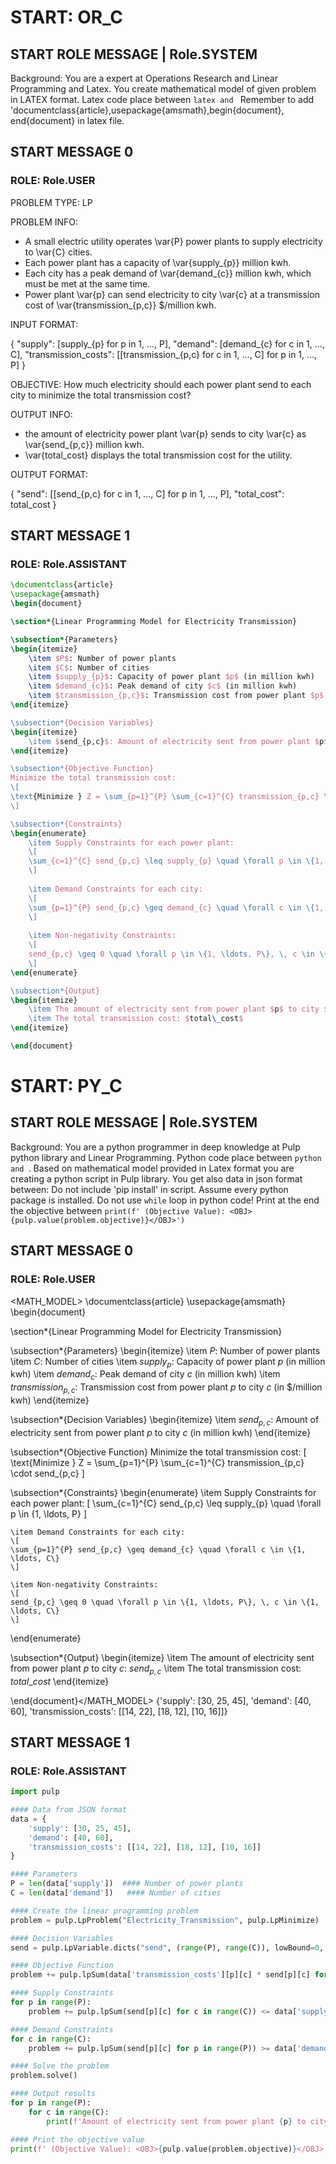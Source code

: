 # START: OR_C 
## START ROLE MESSAGE | Role.SYSTEM 
Background: You are a expert at Operations Research and Linear Programming and Latex. You create mathematical model of given problem in LATEX format. Latex code place between ```latex and ``` Remember to add 'documentclass{article},usepackage{amsmath},begin{document}, end{document} in latex file. 
## START MESSAGE 0 
### ROLE: Role.USER
<DESCRIPTION>
PROBLEM TYPE: LP

PROBLEM INFO:

- A small electric utility operates \var{P} power plants to supply electricity to \var{C} cities.
- Each power plant has a capacity of \var{supply_{p}} million kwh.
- Each city has a peak demand of \var{demand_{c}} million kwh, which must be met at the same time.
- Power plant \var{p} can send electricity to city \var{c} at a transmission cost of \var{transmission_{p,c}} $/million kwh.

INPUT FORMAT: 

{
    "supply": [supply_{p} for p in 1, ..., P],
    "demand": [demand_{c} for c in 1, ..., C],
    "transmission_costs": [[transmission_{p,c} for c in 1, ..., C] for p in 1, ..., P]
}

OBJECTIVE: How much electricity should each power plant send to each city to minimize the total transmission cost?

OUTPUT INFO:

- the amount of electricity power plant \var{p} sends to city \var{c} as \var{send_{p,c}} million kwh.
- \var{total_cost} displays the total transmission cost for the utility.

OUTPUT FORMAT:

{
    "send": [[send_{p,c} for c in 1, ..., C] for p in 1, ..., P],
    "total_cost": total_cost
}

</DESCRIPTION>


## START MESSAGE 1 
### ROLE: Role.ASSISTANT
```latex
\documentclass{article}
\usepackage{amsmath}
\begin{document}

\section*{Linear Programming Model for Electricity Transmission}

\subsection*{Parameters}
\begin{itemize}
    \item $P$: Number of power plants
    \item $C$: Number of cities
    \item $supply_{p}$: Capacity of power plant $p$ (in million kwh)
    \item $demand_{c}$: Peak demand of city $c$ (in million kwh)
    \item $transmission_{p,c}$: Transmission cost from power plant $p$ to city $c$ (in $/million kwh)
\end{itemize}

\subsection*{Decision Variables}
\begin{itemize}
    \item $send_{p,c}$: Amount of electricity sent from power plant $p$ to city $c$ (in million kwh)
\end{itemize}

\subsection*{Objective Function}
Minimize the total transmission cost:
\[
\text{Minimize } Z = \sum_{p=1}^{P} \sum_{c=1}^{C} transmission_{p,c} \cdot send_{p,c}
\]

\subsection*{Constraints}
\begin{enumerate}
    \item Supply Constraints for each power plant:
    \[
    \sum_{c=1}^{C} send_{p,c} \leq supply_{p} \quad \forall p \in \{1, \ldots, P\}
    \]
    
    \item Demand Constraints for each city:
    \[
    \sum_{p=1}^{P} send_{p,c} \geq demand_{c} \quad \forall c \in \{1, \ldots, C\}
    \]
    
    \item Non-negativity Constraints:
    \[
    send_{p,c} \geq 0 \quad \forall p \in \{1, \ldots, P\}, \, c \in \{1, \ldots, C\}
    \]
\end{enumerate}

\subsection*{Output}
\begin{itemize}
    \item The amount of electricity sent from power plant $p$ to city $c$: $send_{p,c}$
    \item The total transmission cost: $total\_cost$
\end{itemize}

\end{document}
```

# START: PY_C 
## START ROLE MESSAGE | Role.SYSTEM 
Background: You are a python programmer in deep knowledge at Pulp python library and Linear Programming. Python code place between ```python and ```. Based on mathematical model provided in Latex format you are creating a python script in Pulp library. You get also data in json format between: <DATA></DATA> Do not include 'pip install' in script. Assume every python package is installed. Do not use `while` loop in python code! Print at the end the objective between <OBJ></OBJ> `print(f' (Objective Value): <OBJ>{pulp.value(problem.objective)}</OBJ>')` 
## START MESSAGE 0 
### ROLE: Role.USER
<MATH_MODEL>
\documentclass{article}
\usepackage{amsmath}
\begin{document}

\section*{Linear Programming Model for Electricity Transmission}

\subsection*{Parameters}
\begin{itemize}
    \item $P$: Number of power plants
    \item $C$: Number of cities
    \item $supply_{p}$: Capacity of power plant $p$ (in million kwh)
    \item $demand_{c}$: Peak demand of city $c$ (in million kwh)
    \item $transmission_{p,c}$: Transmission cost from power plant $p$ to city $c$ (in $/million kwh)
\end{itemize}

\subsection*{Decision Variables}
\begin{itemize}
    \item $send_{p,c}$: Amount of electricity sent from power plant $p$ to city $c$ (in million kwh)
\end{itemize}

\subsection*{Objective Function}
Minimize the total transmission cost:
\[
\text{Minimize } Z = \sum_{p=1}^{P} \sum_{c=1}^{C} transmission_{p,c} \cdot send_{p,c}
\]

\subsection*{Constraints}
\begin{enumerate}
    \item Supply Constraints for each power plant:
    \[
    \sum_{c=1}^{C} send_{p,c} \leq supply_{p} \quad \forall p \in \{1, \ldots, P\}
    \]
    
    \item Demand Constraints for each city:
    \[
    \sum_{p=1}^{P} send_{p,c} \geq demand_{c} \quad \forall c \in \{1, \ldots, C\}
    \]
    
    \item Non-negativity Constraints:
    \[
    send_{p,c} \geq 0 \quad \forall p \in \{1, \ldots, P\}, \, c \in \{1, \ldots, C\}
    \]
\end{enumerate}

\subsection*{Output}
\begin{itemize}
    \item The amount of electricity sent from power plant $p$ to city $c$: $send_{p,c}$
    \item The total transmission cost: $total\_cost$
\end{itemize}

\end{document}</MATH_MODEL>
<DATA>
{'supply': [30, 25, 45], 'demand': [40, 60], 'transmission_costs': [[14, 22], [18, 12], [10, 16]]}</DATA>


## START MESSAGE 1 
### ROLE: Role.ASSISTANT
```python
import pulp

#### Data from JSON format
data = {
    'supply': [30, 25, 45],
    'demand': [40, 60],
    'transmission_costs': [[14, 22], [18, 12], [10, 16]]
}

#### Parameters
P = len(data['supply'])  #### Number of power plants
C = len(data['demand'])   #### Number of cities

#### Create the linear programming problem
problem = pulp.LpProblem("Electricity_Transmission", pulp.LpMinimize)

#### Decision Variables
send = pulp.LpVariable.dicts("send", (range(P), range(C)), lowBound=0, cat='Continuous')

#### Objective Function
problem += pulp.lpSum(data['transmission_costs'][p][c] * send[p][c] for p in range(P) for c in range(C)), "Total_Transmission_Cost"

#### Supply Constraints
for p in range(P):
    problem += pulp.lpSum(send[p][c] for c in range(C)) <= data['supply'][p], f"Supply_Constraint_{p}"

#### Demand Constraints
for c in range(C):
    problem += pulp.lpSum(send[p][c] for p in range(P)) >= data['demand'][c], f"Demand_Constraint_{c}"

#### Solve the problem
problem.solve()

#### Output results
for p in range(P):
    for c in range(C):
        print(f'Amount of electricity sent from power plant {p} to city {c}: {send[p][c].varValue}')

#### Print the objective value
print(f' (Objective Value): <OBJ>{pulp.value(problem.objective)}</OBJ>')
```

